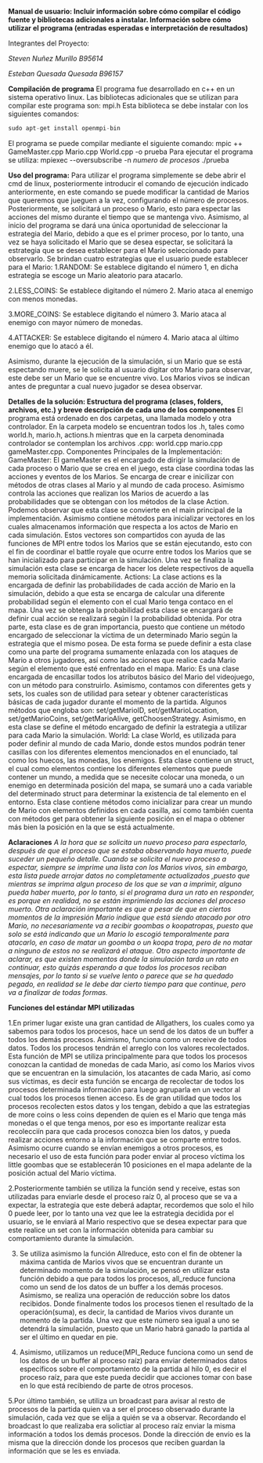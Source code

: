 **Manual de usuario: Incluir información sobre cómo compilar el código fuente y bibliotecas adicionales a instalar. Información sobre cómo utilizar el programa (entradas esperadas e interpretación de resultados)**

Integrantes del Proyecto:

*Steven Nuñez Murillo B95614*

*Esteban Quesada Quesada B96157*

**Compilación de programa**
El programa fue desarrollado en c++ en un sistema operativo linux.
Las bibliotecas adicionales que se utilizan para compilar este programa son: mpi.h
Esta biblioteca se debe instalar con los siguientes comandos:

```c
sudo apt-get install openmpi-bin
```

El programa se puede compilar mediante el siguiente comando: mpic ++ GameMaster.cpp Mario.cpp World.cpp -o prueba
Para ejecutar el programa se utiliza: mpiexec --oversubscribe -n *numero de procesos* ./prueba

**Uso del programa:**
Para utilizar el programa simplemente se debe abrir el cmd de linux, posteriormente introducir el comando de ejecución indicado anteriormente, en este comando se puede modificar 
la cantidad de Marios que queremos que jueguen a la vez, configurando el número de procesos. Posteriormente, se solicitará un proceso o Mario, esto para espectar las acciones del 
mismo durante el tiempo que se mantenga vivo. Asimismo, al inicio del programa se dará una única oportunidad de seleccionar la estrategia del Mario, debido a que es el primer 
proceso, por lo tanto, una vez se haya solicitado el Mario que se desea espectar, se solicitará la estrategia que se desea establecer para el Mario seleccionado para observarlo.
Se brindan cuatro estrategias que el usuario puede establecer para el Mario:
1.RANDOM: Se establece digitando el número 1, en dicha estrategia se escoge un Mario aleatorio para atacarlo.

2.LESS_COINS: Se establece digitando el número 2. Mario ataca al enemigo con menos monedas.

3.MORE_COINS: Se establece digitando el número 3. Mario ataca al enemigo con mayor número de monedas.

4.ATTACKER: Se establece digitando el número 4. Mario ataca al último enemigo que lo atacó a él.

Asimismo, durante la ejecución de la simulación, si un Mario que se está espectando muere, se le solicita al usuario digitar otro Mario para observar, este debe ser un Mario que 
se encuentre vivo. Los Marios vivos se indican antes de preguntar a cual nuevo jugador se desea observar.

**Detalles de la solución: Estructura del programa (clases, folders, archivos, etc.) y breve descripción de cada uno de los componentes**
El programa está ordenado en dos carpetas, una llamada modelo y otra controlador. En la carpeta modelo se encuentran todos los .h, tales como world.h, mario.h, actions.h
mientras que en la carpeta denominada controlador se contemplan los archivos .cpp: world.cpp mario.cpp gameMaster.cpp.
Componentes Principales de la Implementación:
GameMaster: El gameMaster es el encargado de dirigir la simulación de cada proceso o Mario que se crea en el juego, esta clase coordina todas las acciones y eventos de los 
Marios. Se encarga de crear e inicilizar con métodos de otras clases al Mario y al mundo de cada proceso. Asimismo controla las acciones que realizan los Marios de acuerdo a 
las probabilidades que se obtengan con los métodos de la clase Action. Podemos observar que esta clase se convierte en el main principal de la implementación. Asimismo contiene
métodos para inicializar vectores en los cuales almacenamos información que respecta a los actos de Mario en cada simulación. Estos vectores son compartidos con ayuda de las 
funciones de MPI entre todos los Marios que se están ejecutando, esto con el fin de coordinar el battle royale que ocurre entre todos los Marios que se han inicializado para
participar en la simulación. Una vez se finaliza la simulación esta clase se encarga de hacer los delete respectivos de aquella memoria solicitada dinámicamente.
Actions: La clase actions es la encargada de definir las probabilidades de cada acción de Mario en la simulación, debido a que esta se encarga de calcular una diferente 
probabilidad según el elemento con el cual Mario tenga contaco en el mapa. Una vez se obtenga la probabilidad esta clase se encargará de definir cual acción se realizará según l
la probabilidad obtenida. Por otra parte, esta clase es de gran importancia, puesto que contiene un método encargado de seleccionar la víctima de un determinado Mario según la 
estrategia que el mismo posea. De esta forma se puede definir a esta clase como una parte del programa sumamente enlazada con los ataques de Mario a otros jugadores, así como 
las acciones que realice cada Mario según el elemento que esté enfrentado en el mapa.
Mario: Es una clase encargada de encasillar todos los atributos básico del Mario del videojuego, con un método para construirlo. Asimismo, contamos con diferentes gets y sets, 
los cuales son de utilidad para setear y obtener características básicas de cada jugador durante el momento de la partida. Algunos métodos que engloba son: set/getMarioID, 
set/getMarioLocation, set/getMarioCoins, set/getMarioAlive, getChoosenStrategy. Asimismo, en esta clase se define el método encargado de definir la estrategia a utilizar para 
cada Mario la simulación.
World: La clase World, es utilizada para poder definir al mundo de cada Mario, donde estos mundos podrán tener casillas con los diferentes elementos mencionados en el enunciado, 
tal como los huecos, las monedas, los enemigos. Esta clase contiene un struct, el cual como elementos contiene los diferentes elementos que puede contener un mundo, a medida que 
se necesite colocar una moneda, o un enemigo en determinada posición del mapa, se sumará uno a cada variable del determinado struct para determinar la existencia de tal 
elemento en el entorno. Esta clase contiene métodos como inicializar para crear un mundo de Mario con elementos definidos en cada casilla, así como también cuenta con métodos 
get para obtener la siguiente posición en el mapa o obtener más bien la posición en la que se está actualmente.

**Aclaraciones**
*A la hora que se solicita un nuevo proceso para espectarlo, después de que el proceso que se estaba observando haya muerto, puede suceder un pequeño detalle. Cuando
se solicita el nuevo proceso a espectar, siempre se imprime una lista con los Marios vivos, sin embargo, esta lista puede arrojar datos no completamente actualizados
,puesto que mientras se imprima algun proceso de los que se van a imprimir, alguno pueda haber muerto, por lo tanto, si el programa dura un rato en responder, es porque en 
realidad, no se están imprimiendo las acciones del proceso muerto. Otra aclaración importante es que a pesar de que en ciertos momentos de la impresión Mario indique que está 
siendo atacado por otro Mario, no necesariamente va a recibir goombas o koopatropas, puesto que solo se está indicando que un Mario lo escogió temporalmente para atacarlo, en 
caso de matar un goomba o un koopa tropa, pero de no matar a ninguno de estos no se realizará el ataque. Otro aspecto importante de aclarar, es que existen momentos donde la
simulación tarda un rato en continuar, esto quizás esperando a que todos los procesos reciban mensajes, por lo tanto si se vuelve lento o parece que se ha quedado pegado,
en realidad se le debe dar cierto tiempo para que continue, pero va a finalizar de todas formas.*

**Funciones del estándar MPI utilizadas**

1.En primer lugar existe una gran cantidad de Allgathers, los cuales como ya sabemos para todos los procesos, hace un send de los datos de un buffer a todos los demás procesos. 
Asimismo, funciona como un receive de todos datos. Todos los procesos tendrán el arreglo con los valores recolectados. Esta función de MPI se utiliza principalmente para que 
todos los procesos conozcan la cantidad de monedas de cada Mario, así como los Marios vivos que se encuentran en la simulación, los atacantes de cada Mario, así como sus 
víctimas, es decir esta función se encarga de recolectar de todos los procesos determinada información para luego agruparla en un vector al cual todos los procesos tienen 
acceso. Es de gran utilidad que todos los procesos recolecten estos datos y los tengan, debido a que las estrategias de more coins o less coins dependen de quien es el Mario que
tenga más monedas o el que tenga menos, por eso es importante realizar esta recolecciín para que cada procesos conozca bien los datos, y pueda realizar acciones entorno a la
información que se comparte entre todos. Asimismo ocurre cuando se envían enemigos a otros procesos, es necesario el uso de esta función para poder enviar al proceso víctima
los little goombas que se establecerán 10 posiciones en el mapa adelante de la posición actual del Mario víctima.

2.Posteriormente también se utiliza la función send y receive, estas son utilizadas para enviarle desde el proceso raíz 0, al proceso que se va a expectar, la estrategia que 
este deberá adaptar, recordemos que solo el hilo 0 puede leer, por lo tanto una vez que lee la estrategia decidida por el usuario, se le enviará al Mario respectivo que se desea
expectar para que este realice un set con la información obtenida para cambiar su comportamiento durante la simulación.

3. Se utiliza asimismo la función Allreduce, esto con el fin de obtener la máxima cantida de Marios vivos que se encuentran durante un determinado momento de la simulación, se 
pensó en utilizar esta función debido a que para todos los procesos, all_reduce funciona como un send de los datos de un buffer a los demás procesos. Asimismo, se realiza una 
operación de reducción sobre los datos recibidos. Donde finalmente todos los procesos tienen el resultado de la operación(suma), es decir, la cantidad de Marios vivos durante un 
momento de la partida. Una vez que este número sea igual a uno se detendrá la simulación, puesto que un Mario habrá ganado la partida al ser el último en quedar en pie.

4. Asimismo, utilizamos un reduce(MPI_Reduce funciona como un send de los datos de un buffer al proceso raíz) para enviar determinados datos específicos sobre el comportamiento 
de la partida al hilo 0, es decir el proceso raíz, para que este pueda decidir que acciones tomar con base en lo que está recibiendo de parte de otros procesos.

5.Por último también, se utiliza un broadcast para avisar al resto de procesos de la partida quien va a ser el proceso observado durante la simulación, cada vez que se elija a 
quién se va a observar. Recordando el broadcast lo que realizaba era solictiar al proceso raíz enviar la misma información a todos los demás procesos. Donde la dirección de envío
es la misma que la dirección donde los procesos que reciben guardan la información que se les es enviada.

